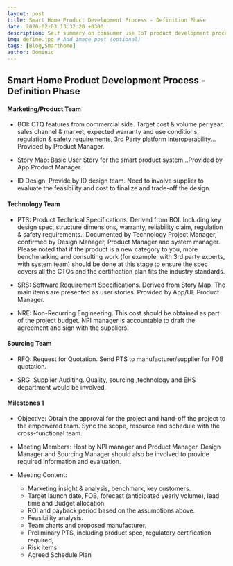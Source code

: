 ```yaml
---
layout: post
title: Smart Home Product Development Process - Definition Phase
date: 2020-02-03 13:32:20 +0300
description: Self summary on consumer use IoT product development process. # Add post description (optional)
img: define.jpg # Add image post (optional)
tags: [Blog,Smarthome]
author: Dominic
---
```

## Smart Home Product Development Process - Definition Phase

#### Marketing/Product Team

- BOI: CTQ features from commercial side. Target cost & volume per year, sales channel & market, expected warranty and use conditions, regulation & safety requirements, 3rd Party platform interoperability... Provided by Product Manager.

- Story Map: Basic User Story for the smart product system...Provided by App Product Manager.

- ID Design: Provide by ID design team. Need to involve supplier to evaluate the feasibility and cost to finalize and trade-off the design.

####   Technology Team

- PTS: Product Technical Specifications. Derived from BOI. Including key design spec, structure dimensions, warranty, reliability claim, regulation & safety requirements.. Documented by Technology Project Manager, confirmed by Design Manager, Product Manager and system manager. Please noted that if the product is a new category to you, more benchmarking and consulting work (for example, with 3rd party experts, with system team) should be done at this stage to ensure the spec covers all the CTQs and the certification plan fits the industry standards.
  
- SRS: Software Requirement Specifications. Derived from Story Map. The main items are presented as user stories. Provided by App/UE Product Manager.

- NRE: Non-Recurring Engineering. This cost should be obtained as part of the project budget. NPI manager is accountable to draft the agreement and sign with the suppliers.

#### Sourcing Team 

- RFQ: Request for Quotation. Send PTS to manufacturer/supplier for FOB quotation.

- SRG: Supplier Auditing. Quality, sourcing ,technology and EHS department would be involved.

####  Milestones 1

- Objective: Obtain the approval for the project and hand-off the project to the empowered team. Sync the scope, resource and schedule with the cross-functional team.

- Meeting Members: Host by NPI manager and Product Manager. Design Manager and Sourcing Manager should also be involved to provide required information and evaluation. 

- Meeting Content: 

  - Marketing insight & analysis, benchmark,  key customers.
  - Target launch date,  FOB,  forecast (anticipated yearly volume), lead time and Budget allocation.
  - ROI and payback period based on the assumptions above.
  - Feasibility analysis.
  - Team charts and proposed manufacturer.
  - Preliminary PTS, including product spec,  regulatory certification required,
  - Risk items.
  - Agreed Schedule Plan

  
